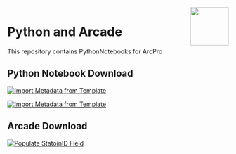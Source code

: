 <img width="87" align="right" src="https://github.com/user-attachments/assets/3d867e21-deed-4fcb-95b0-1856dad3ea1d"/>

# Python and Arcade

  

This repository contains PythonNotebooks for ArcPro

## Python Notebook Download
[![Import Metadata from Template](https://img.shields.io/badge/Import_Metadata_from_Template-blue?style=for-the-badge)](https://github.com/PaGS-GIS/Python-Notebooks/blob/main/ImportMetadataFromTemplate.ipynb)

[![Import Metadata from Template](https://img.shields.io/badge/Import_Metadata_from_Template-blue?style=for-the-badge)](https://github.com/PaGS-GIS/Python-Notebooks/blob/main/CreateMetadata.ipynb)
## Arcade Download
[![Populate StatoinID Field](https://img.shields.io/badge/Import_Metadata_from_Template-blue?style=for-the-badge)](https://github.com/PaGS-GIS/Python-Notebooks/blob/main/Populate%20StationID%20Field)
